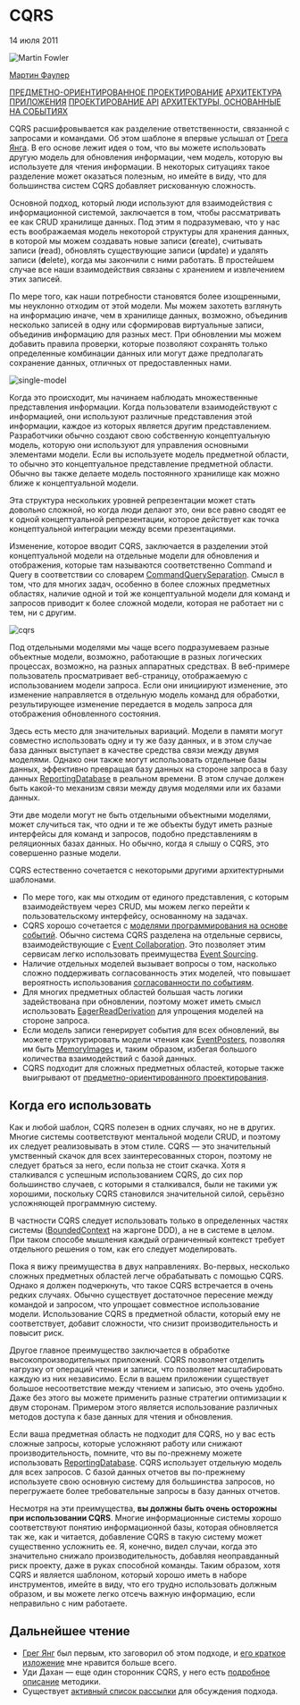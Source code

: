 # CQRS

14 июля 2011

![Martin Fowler](../microservice-guide/images/microservices/mf.jpg)

[Мартин Фаулер](https://martinfowler.com/)

[ПРЕДМЕТНО-ОРИЕНТИРОВАННОЕ ПРОЕКТИРОВАНИЕ](https://martinfowler.com/tags/domain%20driven%20design.html)
[АРХИТЕКТУРА ПРИЛОЖЕНИЯ](https://martinfowler.com/tags/application%20architecture.html)
[ПРОЕКТИРОВАНИЕ API](https://martinfowler.com/tags/API%20design.html)
[АРХИТЕКТУРЫ, ОСНОВАННЫЕ НА СОБЫТИЯХ](https://martinfowler.com/tags/event%20architectures.html)

CQRS расшифровывается как разделение ответственности, связанной с запросами и 
командами. Об этом шаблоне я впервые услышал от [Грега Янга](https://twitter.com/gregyoung). В его основе 
лежит идея о том, что вы можете использовать другую модель для обновления 
информации, чем модель, которую вы используете для чтения информации. В некоторых 
ситуациях такое разделение может оказаться полезным, но имейте в виду, что для 
большинства систем CQRS добавляет рискованную сложность.

Основной подход, который люди используют для взаимодействия с информационной 
системой, заключается в том, чтобы рассматривать ее как CRUD хранилище данных.
Под этим я подразумеваю, что у нас есть воображаемая модель некоторой структуры
для хранения данных, в которой мы можем создавать новые записи (**c**reate), 
считывать записи (**r**ead), обновлять существующие записи (**u**pdate) и 
удалять записи (**d**elete), когда мы закончили с ними работать. В простейшем 
случае все наши взаимодействия связаны с хранением и извлечением этих записей.

По мере того, как наши потребности становятся более изощренными, мы неуклонно 
отходим от этой модели. Мы можем захотеть взглянуть на информацию иначе, чем в 
хранилище данных, возможно, объединив несколько записей в одну или сформировав 
виртуальные записи, объединив информацию для разных мест. При обновлении 
мы можем добавить правила проверки, которые позволяют сохранять только определенные 
комбинации данных или могут даже предполагать сохранение данных, отличных от 
предоставленных нами.

![single-model](images/CQRS/single-model.png)

Когда это происходит, мы начинаем наблюдать множественные представления информации. 
Когда пользователи взаимодействуют с информацией, они используют различные 
представления этой информации, каждое из которых является другим представлением. 
Разработчики обычно создают свою собственную концептуальную модель, которую они 
используют для управления основными элементами модели. Если вы используете модель 
предметной области, то обычно это концептуальное представление предметной области. 
Обычно вы также делаете модель постоянного хранилище как можно ближе к 
концептуальной модели.

Эта структура нескольких уровней репрезентации может стать довольно сложной,
но когда люди делают это, они все равно сводят ее к одной концептуальной 
репрезентации, которое действует как точка концептуальной интеграции между 
всеми презентациями.

Изменение, которое вводит CQRS, заключается в разделении этой концептуальной 
модели на отдельные модели для обновления и отображения, которые там называются 
соответственно Command и Query в соответствии со словарем [CommandQuerySeparation](https://martinfowler.com/bliki/CommandQuerySeparation.html). 
Смысл в том, что для многих задач, особенно в более сложных предметных областях, 
наличие одной и той же концептуальной модели для команд и запросов приводит к 
более сложной модели, которая не работает ни с тем, ни с другим.

![cqrs](images/CQRS/cqrs.png)

Под отдельными моделями мы чаще всего подразумеваем разные объектные модели, 
возможно, работающие в разных логических процессах, возможно, на разных 
аппаратных средствах. В веб-примере пользователь просматривает веб-страницу, 
отображаемую с использованием модели запроса. Если они инициируют изменение, 
это изменение направляется в отдельную модель команд для обработки, 
результирующее изменение передается в модель запроса для отображения обновленного 
состояния.

Здесь есть место для значительных вариаций. Модели в памяти могут совместно 
использовать одну и ту же базу данных, и в этом случае база данных выступает в 
качестве средства связи между двумя моделями. Однако они также могут использовать 
отдельные базы данных, эффективно превращая базу данных на стороне запроса в 
базу данных [ReportingDatabase](https://martinfowler.com/bliki/ReportingDatabase.html) в реальном времени. В
этом случае должен быть какой-то механизм связи между двумя моделями или их 
базами данных.

Эти две модели могут не быть отдельными объектными моделями, может случиться 
так, что одни и те же объекты будут иметь разные интерфейсы для команд и 
запросов, подобно представлениям в реляционных базах данных. 
Но обычно, когда я слышу о CQRS, это совершенно разные модели.

CQRS естественно сочетается с некоторыми другими архитектурными шаблонами.

* По мере того, как мы отходим от единого представления, с которым 
  взаимодействуем через CRUD, мы можем легко перейти к пользовательскому 
  интерфейсу, основанному на задачах.
* CQRS хорошо сочетается с [моделями программирования на основе событий](https://martinfowler.com/eaaDev/EventNarrative.html). Обычно 
  система CQRS разделена на отдельные сервисы, взаимодействующие с [Event Collaboration](https://martinfowler.com/eaaDev/EventCollaboration.html). 
  Это позволяет этим сервисам легко использовать преимущества [Event Sourcing](https://martinfowler.com/eaaDev/EventSourcing.html).
* Наличие отдельных моделей вызывает вопросы о том, насколько сложно поддерживать 
  согласованность этих моделей, что повышает вероятность использования 
  [согласованности по событиям](http://www.allthingsdistributed.com/2008/12/eventually_consistent.html).
* Для многих предметных областей большая часть логики задействована при обновлении, 
  поэтому может иметь смысл использовать [EagerReadDerivation](https://martinfowler.com/bliki/EagerReadDerivation.html) для упрощения 
  моделей на стороне запроса.
* Если модель записи генерирует события для всех обновлений, вы можете 
  структурировать модели чтения как [EventPosters](https://martinfowler.com/bliki/EventPoster.html), 
  позволяя им быть [MemoryImages](https://martinfowler.com/bliki/MemoryImage.html) и, 
  таким образом, избегая большого количества взаимодействий с базой данных.
* CQRS подходит для сложных предметных областей, которые также выигрывают от 
  [предметно-ориентированного проектирования](https://www.amazon.com/gp/product/0321125215/ref=as_li_tl?ie=UTF8&camp=1789&creative=9325&creativeASIN=0321125215&linkCode=as2&tag=martinfowlerc-20).

## Когда его использовать

Как и любой шаблон, CQRS полезен в одних случаях, но не в других. Многие 
системы соответствуют ментальной модели CRUD, и поэтому их следует реализовывать
в этом стиле. CQRS — это значительный умственный скачок для всех заинтересованных 
сторон, поэтому не следует браться за него, если польза не стоит скачка. Хотя я 
сталкивался с успешным использованием CQRS, до сих пор большинство случаев, с 
которыми я сталкивался, были не такими уж хорошими, поскольку CQRS становился 
значительной силой, серьёзно усложняющей программную систему.

В частности CQRS следует использовать только в определенных частях системы
([BoundedContext](https://martinfowler.com/bliki/BoundedContext.html) на жаргоне DDD), а не в системе в целом. При таком способе мышления 
каждый ограниченный контекст требует отдельного решения о том, как его 
следует моделировать.

Пока я вижу преимущества в двух направлениях. Во-первых, несколько сложных 
предметных областей легче обрабатывать с помощью CQRS. Однако я должен подчеркнуть, 
что такое CQRS встречается в очень редких случаях. Обычно существует достаточное 
пересение между командой и запросом, что упрощает совместное использование модели.
Использование CQRS в предметной области, который ему не соответствует, добавит 
сложности, что снизит производительность и повысит риск.

Другое главное преимущество заключается в обработке высокопроизводительных 
приложений. CQRS позволяет отделить нагрузку от операций чтения и записи, что 
позволяет масштабировать каждую из них независимо. Если в вашем приложении 
существует большое несоответствие между чтением и записью, это очень удобно.
Даже без этого вы можете применить разные стратегии оптимизации к двум сторонам.
Примером этого является использование различных методов доступа к базе данных 
для чтения и обновления.

Если ваша предметная область не подходит для CQRS, но у вас есть сложные запросы,
которые усложняют работу или снижают производительность, помните, что вы 
по-прежнему можете использовать [ReportingDatabase](https://martinfowler.com/bliki/ReportingDatabase.html).
CQRS использует отдельную модель для всех запросов. С базой данных отчетов вы 
по-прежнему используете свою основную систему для большинства запросов, но 
перегружаете более требовательные запросы в базу данных отчетов.

Несмотря на эти преимущества, **вы должны быть очень осторожны при использовании 
CQRS**. Многие информационные системы хорошо соответствуют понятию информационной 
базы, которая обновляется так же, как и читается, добавление CQRS в такую систему 
может существенно усложнить ее. Я, конечно, видел случаи, когда это значительно 
снижало производительность, добавляя неоправданный риск проекту, даже в руках 
способной команды. Таким образом, хотя CQRS и является шаблоном, который хорошо 
иметь в наборе инструментов, имейте в виду, что его трудно использовать должным 
образом, и вы можете легко отсечь важную информацию, если неправильно с ним 
работаете.

## Дальнейшее чтение

* [Грег Янг](http://codebetter.com/gregyoung/) был первым, кто заговорил об этом подходе, и [его краткое изложение](http://codebetter.com/gregyoung/2010/02/16/cqrs-task-based-uis-event-sourcing-agh/) 
мне нравится больше всего.
* Уди Дахан — еще один сторонник CQRS, у него есть [подробное описание](http://www.udidahan.com/2009/12/09/clarified-cqrs/) методики.
* Существует [активный список рассылки](http://groups.google.com/group/dddcqrs) для обсуждения подхода.